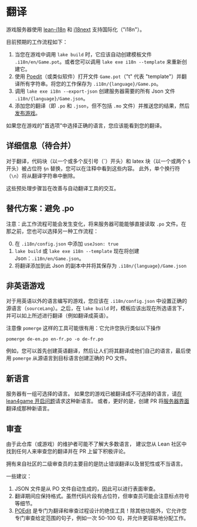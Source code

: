 # 翻译

游戏服务器使用 [lean-i18n](https://github.com/hhu-adam/lean-i18n) 和 [i18next](https://www.npmjs.com/package/i18next) 支持国际化（"i18n"）。

目前预期的工作流程如下：

1. 当您在游戏中调用 `lake build` 时，它应该自动创建模板文件 `.i18n/en/Game.pot`。或者您可以调用 `lake exe i18n --template` 来重新创建它。
2. 使用 [Poedit](https://poedit.net/)（或类似软件）打开文件 `Game.pot`（"t" 代表 "template"）并翻译所有字符串。将您的工作保存为 `.i18n/{language}/Game.po`。
4. 调用 `lake exe i18n --export-json` 创建服务器需要的所有 Json 文件 `.i18n/{language}/Game.json`。
5. 添加您的翻译（即 `.po` 和 `.json`，但不包括 `.mo` 文件）并推送您的结果，然后[发布游戏](../server-deployment/publish_game.md)。

如果您在游戏的"首选项"中选择正确的语言，您应该能看到您的翻译。

## 详细信息（待合并）

对于翻译，代码块（以一个或多个反引号（\`）开头）和 latex 块（以一个或两个 `$` 开头）被占位符 `§n` 替换，您可以在注释中看到这些内容。
此外，单个换行符（`\n`）将从翻译字符串中删除。

这些预处理步骤旨在改善与自动翻译工具的交互。

## 替代方案：避免 .po

注意：此工作流程可能会发生变化，将来服务器可能能够直接读取 `.po` 文件。在那之前，您也可以选择另一种工作流程：

0. 在 `.i18n/config.json` 中添加 `useJson: true`
1. `lake build` 或 `lake exe i18n --template` 现在将创建 Json：`.i18n/en/Game.json`。
2. 将翻译添加到此 Json 的副本中并将其保存为 `.i18n/{language}/Game.json`

## 非英语游戏

对于用英语以外的语言编写的游戏，您应该在 `.i18n/config.json` 中设置正确的源语言（`sourceLang`）。之后，在 `lake build` 时，模板应该出现在所选语言下，并可以如上所述进行翻译（例如翻译成英语）。

注意像 `pomerge` 这样的工具可能很有用：它允许您执行类似以下操作

```
pomerge de-en.po en-fr.po -o de-fr.po
```

例如，您可以首先创建英语翻译，然后让人们将其翻译成他们自己的语言，最后使用 `pomerge` 从源语言到目标语言创建正确的 PO 文件。

## 新语言

服务器有一组可选择的语言。
如果您的游戏已被翻译成不可选择的语言，请[在 lean4game 开启问题](https://github.com/leanprover-community/lean4game/issues)请求这种新语言。
或者，更好的是，创建 PR 将[服务器界面](https://github.com/leanprover-community/lean4game/tree/main/client/public/locales)翻译成那种新语言。

## 审查

由于此仓库（或游戏）的维护者可能不了解大多数语言，
建议您从 Lean 社区中找到任何人来审查您的翻译并在 PR 上留下积极评论。

拥有来自社区的二级审查员的主要目的是防止错误翻译以及冒犯性或不当语言。

一些建议：

1. JSON 文件是从 PO 文件自动生成的，因此可以进行表面审查。
2. 翻译期间应保持格式。虽然代码片段有占位符，但审查员可能会注意标点符号等细节。
3. [POEdit](https://poedit.net/) 是专门为翻译和审查过程设计的绝佳工具！除其他功能外，它允许您专门审查给定范围的句子，例如一次 50-100 句，并允许更容易地分配工作。
